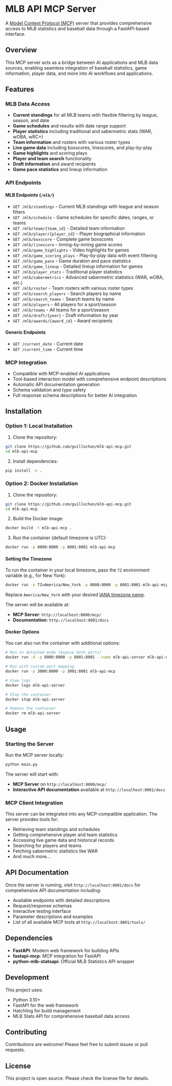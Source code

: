# MLB API MCP Server

A [Model Context Protocol (MCP)](https://modelcontextprotocol.io/) server that provides comprehensive access to MLB statistics and baseball data through a FastAPI-based interface.

## Overview

This MCP server acts as a bridge between AI applications and MLB data sources, enabling seamless integration of baseball statistics, game information, player data, and more into AI workflows and applications.

## Features

### MLB Data Access
- **Current standings** for all MLB teams with flexible filtering by league, season, and date
- **Game schedules** and results with date range support
- **Player statistics** including traditional and sabermetric stats (WAR, wOBA, wRC+)
- **Team information** and rosters with various roster types
- **Live game data** including boxscores, linescores, and play-by-play
- **Game highlights** and scoring plays
- **Player and team search** functionality
- **Draft information** and award recipients
- **Game pace statistics** and lineup information

### API Endpoints

#### MLB Endpoints (`/mlb/`)
- `GET /mlb/standings` - Current MLB standings with league and season filters
- `GET /mlb/schedule` - Game schedules for specific dates, ranges, or teams
- `GET /mlb/team/{team_id}` - Detailed team information
- `GET /mlb/player/{player_id}` - Player biographical information
- `GET /mlb/boxscore` - Complete game boxscores
- `GET /mlb/linescore` - Inning-by-inning game scores
- `GET /mlb/game_highlights` - Video highlights for games
- `GET /mlb/game_scoring_plays` - Play-by-play data with event filtering
- `GET /mlb/game_pace` - Game duration and pace statistics
- `GET /mlb/game_lineup` - Detailed lineup information for games
- `GET /mlb/player_stats` - Traditional player statistics
- `GET /mlb/sabermetrics` - Advanced sabermetric statistics (WAR, wOBA, etc.)
- `GET /mlb/roster` - Team rosters with various roster types
- `GET /mlb/search_players` - Search players by name
- `GET /mlb/search_teams` - Search teams by name
- `GET /mlb/players` - All players for a sport/season
- `GET /mlb/teams` - All teams for a sport/season
- `GET /mlb/draft/{year}` - Draft information by year
- `GET /mlb/awards/{award_id}` - Award recipients

#### Generic Endpoints
- `GET /current_date` - Current date
- `GET /current_time` - Current time

### MCP Integration
- Compatible with MCP-enabled AI applications
- Tool-based interaction model with comprehensive endpoint descriptions
- Automatic API documentation generation
- Schema validation and type safety
- Full response schema descriptions for better AI integration

## Installation

### Option 1: Local Installation

1. Clone the repository:
```bash
git clone https://github.com/guillochon/mlb-api-mcp.git
cd mlb-api-mcp
```

2. Install dependencies:
```bash
pip install -e .
```

### Option 2: Docker Installation

1. Clone the repository:
```bash
git clone https://github.com/guillochon/mlb-api-mcp.git
cd mlb-api-mcp
```

2. Build the Docker image:
```bash
docker build -t mlb-api-mcp .
```

3. Run the container (default timezone is UTC):
```bash
docker run -p 8000:8000 -p 8001:8001 mlb-api-mcp
```

#### Setting the Timezone

To run the container in your local timezone, pass the `TZ` environment variable (e.g., for New York):

```bash
docker run -e TZ=America/New_York -p 8000:8000 -p 8001:8001 mlb-api-mcp
```

Replace `America/New_York` with your desired [IANA timezone name](https://en.wikipedia.org/wiki/List_of_tz_database_time_zones).

The server will be available at:
- **MCP Server**: `http://localhost:8000/mcp/`
- **Documentation**: `http://localhost:8001/docs`

#### Docker Options

You can also run the container with additional options:

```bash
# Run in detached mode (expose both ports)
docker run -d -p 8000:8000 -p 8001:8001 --name mlb-api-server mlb-api-mcp

# Run with custom port mapping
docker run -p 3000:8000 -p 3001:8001 mlb-api-mcp

# View logs
docker logs mlb-api-server

# Stop the container
docker stop mlb-api-server

# Remove the container
docker rm mlb-api-server
```

## Usage

### Starting the Server

Run the MCP server locally:
```bash
python main.py
```

The server will start with:
- **MCP Server** on `http://localhost:8000/mcp/`
- **Interactive API documentation** available at `http://localhost:8001/docs`

### MCP Client Integration

This server can be integrated into any MCP-compatible application. The server provides tools for:
- Retrieving team standings and schedules
- Getting comprehensive player and team statistics
- Accessing live game data and historical records
- Searching for players and teams
- Fetching sabermetric statistics like WAR
- And much more...

## API Documentation

Once the server is running, visit `http://localhost:8001/docs` for comprehensive API documentation including:
- Available endpoints with detailed descriptions
- Request/response schemas
- Interactive testing interface
- Parameter descriptions and examples
- List of all available MCP tools at `http://localhost:8001/tools/`

## Dependencies

- **FastAPI**: Modern web framework for building APIs
- **fastapi-mcp**: MCP integration for FastAPI
- **python-mlb-statsapi**: Official MLB Statistics API wrapper

## Development

This project uses:
- Python 3.10+
- FastAPI for the web framework
- Hatchling for build management
- MLB Stats API for comprehensive baseball data access

## Contributing

Contributions are welcome! Please feel free to submit issues or pull requests.

## License

This project is open source. Please check the license file for details.